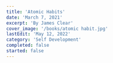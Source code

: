 ```yaml
---
title: 'Atomic Habits'
date: 'March 7, 2021'
excerpt: 'By James Clear'
cover_image: '/books/atomic habit.jpg'
lastEdit: 'May 12, 2022'
category: 'Self Development'
completed: false
started: false
---
```


